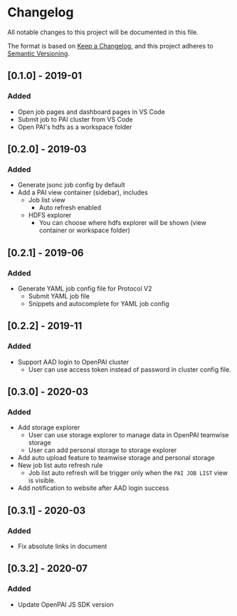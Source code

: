 # Changelog

All notable changes to this project will be documented in this file.

The format is based on [Keep a Changelog](https://keepachangelog.com/en/1.0.0/), and this project adheres to [Semantic Versioning](https://semver.org/spec/v2.0.0.html).

## [0.1.0] - 2019-01

### Added

- Open job pages and dashboard pages in VS Code
- Submit job to PAI cluster from VS Code
- Open PAI's hdfs as a workspace folder

## [0.2.0] - 2019-03

### Added

- Generate jsonc job config by default
- Add a PAI view container (sidebar), includes
  - Job list view
    - Auto refresh enabled
  - HDFS explorer
    - You can choose where hdfs explorer will be shown (view container or workspace folder)

## [0.2.1] - 2019-06

### Added

- Generate YAML job config file for Protocol V2
  - Submit YAML job file
  - Snippets and autocomplete for YAML job config

## [0.2.2] - 2019-11

### Added

- Support AAD login to OpenPAI cluster
  - User can use access token instead of password in cluster config file.

## [0.3.0] - 2020-03

### Added

- Add storage explorer
  - User can use storage explorer to manage data in OpenPAI teamwise storage
  - User can add personal storage to storage explorer
- Add auto upload feature to teamwise storage and personal storage
- New job list auto refresh rule
  - Job list auto refresh will be trigger only when the `PAI JOB LIST` view is visible.
- Add notification to website after AAD login success

## [0.3.1] - 2020-03

### Added

- Fix absolute links in document

## [0.3.2] - 2020-07

### Added

- Update OpenPAI JS SDK version
